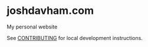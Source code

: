 # joshdavham.com
My personal website

See [CONTRIBUTING](CONTRIBUTING.md) for local development instructions.